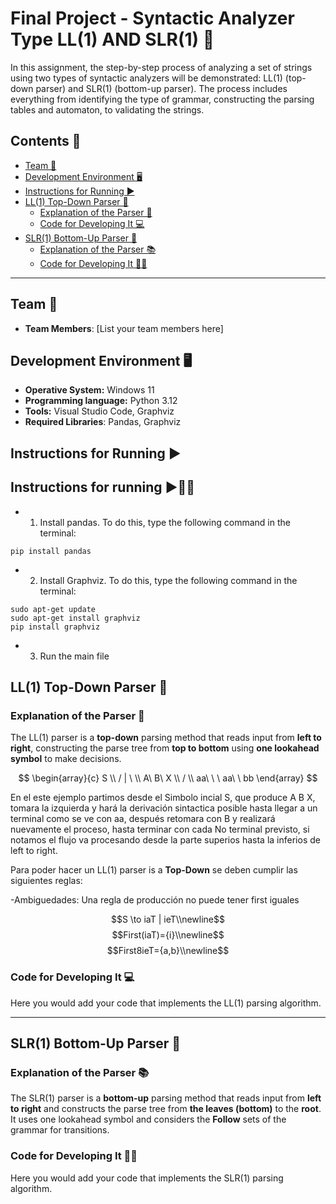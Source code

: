 # Final Project - Syntactic Analyzer Type LL(1) AND SLR(1) 📖

In this assignment, the step-by-step process of analyzing a set of strings using two types of syntactic analyzers will be demonstrated: LL(1) (top-down parser) and SLR(1) (bottom-up parser). The process includes everything from identifying the type of grammar, constructing the parsing tables and automaton, to validating the strings.

## Contents 🤔

- [Team 👥](#team)
- [Development Environment 🖥️](#development-environment)
- [Instructions for Running ▶️](#instructions-for-running)
- [LL(1) Top-Down Parser 📝](#ll1-top-down-parser)
    - [Explanation of the Parser 📖](#explanation-of-the-parser)
    - [Code for Developing It 💻](#code-for-developing-it)
- [SLR(1) Bottom-Up Parser 🔽](#slr1-bottom-up-parser)
    - [Explanation of the Parser 📚](#explanation-of-the-parser-1)
    - [Code for Developing It 🧑‍💻](#code-for-developing-it-1)

---

## Team 👥

- **Team Members**: [List your team members here]

## Development Environment 🖥️

- **Operative System:** Windows 11  
- **Programming language:** Python 3.12  
- **Tools:** Visual Studio Code, Graphviz
- **Required Libraries**: Pandas, Graphviz

## Instructions for Running ▶️

## Instructions for running ▶️🏃‍♂️

- 1. Install pandas. To do this, type the following command in the terminal:
```
pip install pandas
```
- 2. Install Graphviz. To do this, type the following command in the terminal:
```
sudo apt-get update
sudo apt-get install graphviz
pip install graphviz
```
- 3. Run the main file

## LL(1) Top-Down Parser 📝

### Explanation of the Parser 📖

The LL(1) parser is a **top-down** parsing method that reads input from **left to right**, constructing the parse tree from **top to bottom** using **one lookahead symbol** to make decisions.

$$
\begin{array}{c}
         S \\
       / | \ \\
      A\ B\ X \\
    /    \\
 aa\ \ \ aa\ \ bb
\end{array}
$$

En el este ejemplo partimos desde el Simbolo incial S, que produce A B X, tomara la izquierda y hará la derivación sintactica posible hasta llegar a un terminal como se ve con aa, después retomara con B y realizará nuevamente el proceso, hasta terminar con cada No terminal previsto, si notamos el flujo va procesando desde la parte superios hasta la inferios de left to right. 

Para poder hacer un LL(1) parser is a **Top-Down** se deben cumplir las siguientes reglas:

-Ambiguedades: Una regla de producción no puede tener first iguales

$$S \to  iaT | ieT\\newline$$
$$First(iaT)={i}\\newline$$
$$First8ieT={a,b}\\newline$$



### Code for Developing It 💻

Here you would add your code that implements the LL(1) parsing algorithm.

---

## SLR(1) Bottom-Up Parser 🔽

### Explanation of the Parser 📚

The SLR(1) parser is a **bottom-up** parsing method that reads input from **left to right** and constructs the parse tree from **the leaves (bottom)** to the **root**. It uses one lookahead symbol and considers the **Follow** sets of the grammar for transitions.

### Code for Developing It 🧑‍💻

Here you would add your code that implements the SLR(1) parsing algorithm.

